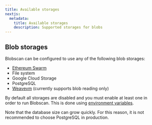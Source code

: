 ```yaml
---
title: Available storages
nextjs:
  metadata:
    title: Available storages
    description: Supported storages for blobs
---
```


## Blob storages

Blobscan can be configured to use any of the following blob storages:

- [Ethereum Swarm](https://www.ethswarm.org/)
- File system
- Google Cloud Storage
- PostgreSQL
- [Weavevm](https://www.wvm.dev/) (currently supports blob reading only)

By default all storages are disabled and you must enable at least one in order to run Blobscan. This is done using [environment variables](/docs/environment).

Note that the database size can grow quickly. For this reason, it is not recommended to choose PostgreSQL in production.
